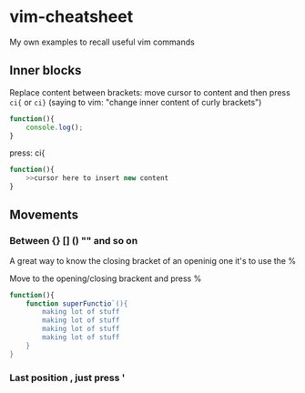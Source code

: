 # vim-cheatsheet
My own examples to recall useful vim commands 

## Inner blocks 

Replace content between brackets: move cursor to content and then press `ci{` or `ci}` (saying to vim: "change inner content of curly brackets")

```javascript
function(){
    console.log();
}
```

press: ci{

```javascript
function(){
    >>cursor here to insert new content
}
```

## Movements 

### Between {} [] () "" and so on
A great way to know the closing bracket of an openinig one it's to use the % 

Move to the opening/closing brackent and press %

```javascript
function(){
    function superFunctio`(){
        making lot of stuff
        making lot of stuff
        making lot of stuff
        making lot of stuff
    }
}
```
### Last position , just press ' 

